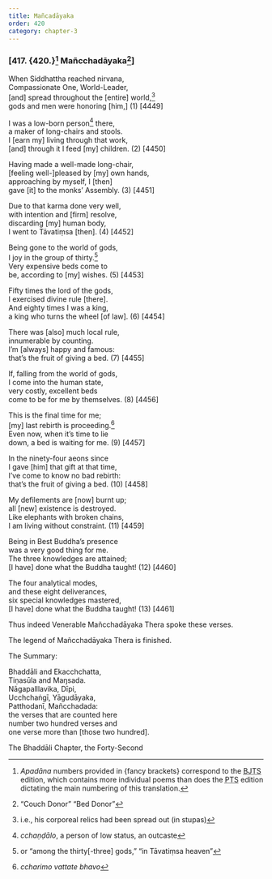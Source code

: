```yaml
---
title: Mañcadāyaka
order: 420
category: chapter-3
---
```


### \[417. {420.}[^1] Mañ<span class="diacritics" data-state="on">c</span><span class="no-diacritics" data-state="off">ch</span>adāyaka[^2]\]

When Siddhattha reached nirvana,  
Compassionate One, World-Leader,  
\[and\] spread throughout the \[entire\] world,[^3]  
gods and men were honoring \[him,\] (1) \[4449\]

I was a low-born person[^4] there,  
a maker of long-chairs and stools.  
I \[earn my\] living through that work,  
\[and\] through it I feed \[my\] children. (2) \[4450\]

Having made a well-made long-chair,  
\[feeling well-\]pleased by \[my\] own hands,  
approaching by myself, I \[then\]  
gave \[it\] to the monks’ Assembly. (3) \[4451\]

Due to that karma done very well,  
with intention and \[firm\] resolve,  
discarding \[my\] human body,  
I went to Tāvatiṃsa \[then\]. (4) \[4452\]

Being gone to the world of gods,  
I joy in the group of thirty.[^5]  
Very expensive beds come to  
be, according to \[my\] wishes. (5) \[4453\]

Fifty times the lord of the gods,  
I exercised divine rule \[there\].  
And eighty times I was a king,  
a king who turns the wheel \[of law\]. (6) \[4454\]

There was \[also\] much local rule,  
innumerable by counting.  
I’m \[always\] happy and famous:  
that’s the fruit of giving a bed. (7) \[4455\]

If, falling from the world of gods,  
I come into the human state,  
very costly, excellent beds  
come to be for me by themselves. (8) \[4456\]

This is the final time for me;  
\[my\] last rebirth is proceeding.[^6]  
Even now, when it’s time to lie  
down, a bed is waiting for me. (9) \[4457\]

In the ninety-four aeons since  
I gave \[him\] that gift at that time,  
I’ve come to know no bad rebirth:  
that’s the fruit of giving a bed. (10) \[4458\]

My defilements are \[now\] burnt up;  
all \[new\] existence is destroyed.  
Like elephants with broken chains,  
I am living without constraint. (11) \[4459\]

Being in Best Buddha’s presence  
was a very good thing for me.  
The three knowledges are attained;  
\[I have\] done what the Buddha taught! (12) \[4460\]

The four analytical modes,  
and these eight deliverances,  
six special knowledges mastered,  
\[I have\] done what the Buddha taught! (13) \[4461\]

Thus indeed Venerable Mañ<span class="diacritics" data-state="on">c</span><span class="no-diacritics" data-state="off">ch</span>adāyaka Thera spoke these verses.

The legend of Mañ<span class="diacritics" data-state="on">c</span><span class="no-diacritics" data-state="off">ch</span>adāyaka Thera is finished.

The Summary:

Bhaddāli and Eka<span class="diacritics" data-state="on">c</span><span class="no-diacritics" data-state="off">ch</span>chatta,  
Tiṇasūla and Maŋsada.  
Nāgapalllavika, Dīpi,  
U<span class="diacritics" data-state="on">c</span><span class="no-diacritics" data-state="off">ch</span>chaṅgī, Yāgudāyaka,  
Patthodanī, Mañ<span class="diacritics" data-state="on">c</span><span class="no-diacritics" data-state="off">ch</span>adada:  
the verses that are counted here  
number two hundred verses and  
one verse more than \[those two hundred\].

The Bhaddāli Chapter, the Forty-Second

[^1]: *Apadāna* numbers provided in {fancy brackets} correspond to the <abbr title="Buddha Jayanthi Tripitaka Series">BJTS</abbr> edition, which contains more individual poems than does the <abbr title="Pali Text Society">PTS</abbr> edition dictating the main numbering of this translation.

[^2]: “Couch Donor” “Bed Donor”

[^3]: i.e., his corporeal relics had been spread out (in stupas)

[^4]: *<span class="diacritics" data-state="on">c</span><span class="no-diacritics" data-state="off">ch</span>aṇḍālo*, a person of low status, an outcaste

[^5]: or “among the thirty\[-three\] gods,” “in Tāvatiṃsa heaven”

[^6]: *<span class="diacritics" data-state="on">c</span><span class="no-diacritics" data-state="off">ch</span>arimo vattate bhavo*
